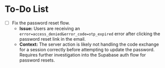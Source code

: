 # To-Do List

- [ ] Fix the password reset flow.
  - **Issue:** Users are receiving an `error=access_denied&error_code=otp_expired` error after clicking the password reset link in the email.
  - **Context:** The server action is likely not handling the code exchange for a session correctly before attempting to update the password. Requires further investigation into the Supabase auth flow for password resets.
